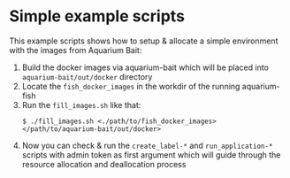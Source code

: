 # Simple example scripts

This example scripts shows how to setup & allocate a simple environment with the images from
Aquarium Bait:

1. Build the docker images via aquarium-bait which will be placed into `aquarium-bait/out/docker`
directory
2. Locate the `fish_docker_images` in the workdir of the running aquarium-fish
3. Run the `fill_images.sh` like that:
   ```
   $ ./fill_images.sh <./path/to/fish_docker_images> </path/to/aquarium-bait/out/docker>
   ```
4. Now you can check & run the `create_label-*` and `run_application-*` scripts with admin token as
first argument which will guide through the resource allocation and deallocation process
